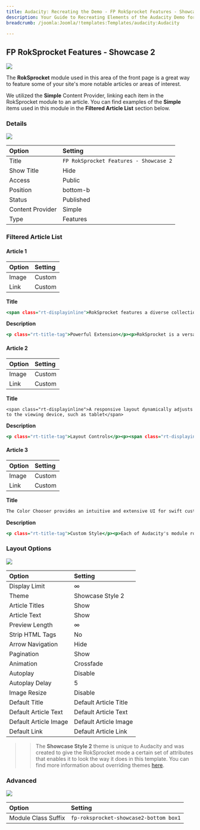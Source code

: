 ```yaml
---
title: Audacity: Recreating the Demo - FP RokSprocket Features - Showcase 2
description: Your Guide to Recreating Elements of the Audacity Demo for Joomla
breadcrumb: /joomla:Joomla/!templates:Templates/audacity:Audacity

---
```


FP RokSprocket Features - Showcase 2
-----

![](assets/demo_5.jpeg)

The **RokSprocket** module used in this area of the front page is a great way to feature some of your site's more notable articles or areas of interest.

We utilized the **Simple** Content Provider, linking each item in the RokSprocket module to an article. You can find examples of the **Simple** items used in this module in the **Filtered Article List** section below.

### Details

![](assets/demo_5a.jpeg)

| Option           | Setting                                |
| :--------------- | :------------------------------------  |
| Title            | `FP RokSprocket Features - Showcase 2` |
| Show Title       | Hide                                   |
| Access           | Public                                 |
| Position         | bottom-b                               |
| Status           | Published                              |
| Content Provider | Simple                                 |
| Type             | Features                               |

### Filtered Article List

#### Article 1

| Option | Setting |
| :----- | :------ |
| Image  | Custom  |
| Link   | Custom  |

**Title**

~~~ .html
<span class="rt-displayinline">RokSprocket features a diverse collection of <span class="visible-large">different</span><span class="hidden-large">distinct</span> themes and layouts</span>
~~~

**Description**

~~~ .html
<p class="rt-title-tag">Powerful Extension</p><p>RokSprocket is a versatile and high configurable content extension that has a rich user interface, and many types of layouts to suit any content purpose.</p>
~~~

#### Article 2

| Option | Setting |
| :----- | :------ |
| Image  | Custom  |
| Link   | Custom  |

**Title**

~~~
<span class="rt-displayinline">A responsive layout dynamically adjusts to the viewing device, such as tablet</span>
~~~

**Description**

~~~ .html
<p class="rt-title-tag">Layout Controls</p><p><span class="rt-displayinline">A responsive structure allows for a seamless experience across your entire site, automatically adjusting to different screen resolutions<span class="visible-tablet"> and devices</span>.</span></p>
~~~

#### Article 3

| Option | Setting |
| :----- | :------ |
| Image  | Custom  |
| Link   | Custom  |

**Title**

~~~ .html
The Color Chooser provides an intuitive and extensive UI for swift customization
~~~

**Description**

~~~ .html
<p class="rt-title-tag">Custom Style</p><p>Each of Audacity's module rows have administrator configurable settings for background and text color, allowing for swift changes without the need to code.</p>
~~~

### Layout Options

![](assets/demo_5b.jpeg)

| Option                | Setting               |
| :-------------------- | :-------------------- |
| Display Limit         | ∞                     |
| Theme                 | Showcase Style 2      |
| Article Titles        | Show                  |
| Article Text          | Show                  |
| Preview Length        | ∞                     |
| Strip HTML Tags       | No                    |
| Arrow Navigation      | Hide                  |
| Pagination            | Show                  |
| Animation             | Crossfade             |
| Autoplay              | Disable               |
| Autoplay Delay        | 5                     |
| Image Resize          | Disable               |
| Default Title         | Default Article Title |
| Default Article Text  | Default Article Text  |
| Default Article Image | Default Article Image |
| Default Link          | Default Article Link  |

>> The **Showcase Style 2** theme is unique to Audacity and was created to give the RokSprocket mode a certain set of attributes that enables it to look the way it does in this template. You can find more information about overriding themes [here](../../extensions/roksprocket/layout_modes.md#custom-layout-theme-overrides).


### Advanced

![](assets/demo_5c.jpeg)

| Option              | Setting                                |
| :------------------ | :----------------------------------    |
| Module Class Suffix | `fp-roksprocket-showcase2-bottom box1` |

